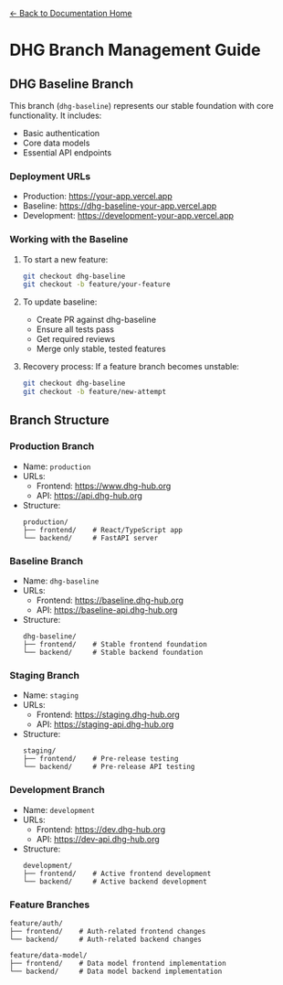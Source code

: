 [← Back to Documentation Home](../README.md)

# DHG Branch Management Guide

## DHG Baseline Branch

This branch (`dhg-baseline`) represents our stable foundation with core functionality.
It includes:

- Basic authentication
- Core data models
- Essential API endpoints

### Deployment URLs
- Production: https://your-app.vercel.app
- Baseline: https://dhg-baseline-your-app.vercel.app
- Development: https://development-your-app.vercel.app

### Working with the Baseline

1. To start a new feature:
   ```bash
   git checkout dhg-baseline
   git checkout -b feature/your-feature
   ```

2. To update baseline:
   - Create PR against dhg-baseline
   - Ensure all tests pass
   - Get required reviews
   - Merge only stable, tested features

3. Recovery process:
   If a feature branch becomes unstable:
   ```bash
   git checkout dhg-baseline
   git checkout -b feature/new-attempt
   ```

## Branch Structure

### Production Branch
- Name: `production`
- URLs:
  - Frontend: https://www.dhg-hub.org
  - API: https://api.dhg-hub.org
- Structure:
  ```text
  production/
  ├── frontend/    # React/TypeScript app
  └── backend/     # FastAPI server
  ```

### Baseline Branch
- Name: `dhg-baseline`
- URLs:
  - Frontend: https://baseline.dhg-hub.org
  - API: https://baseline-api.dhg-hub.org
- Structure:
  ```text
  dhg-baseline/
  ├── frontend/    # Stable frontend foundation
  └── backend/     # Stable backend foundation
  ```

### Staging Branch
- Name: `staging`
- URLs:
  - Frontend: https://staging.dhg-hub.org
  - API: https://staging-api.dhg-hub.org
- Structure:
  ```text
  staging/
  ├── frontend/    # Pre-release testing
  └── backend/     # Pre-release API testing
  ```

### Development Branch
- Name: `development`
- URLs:
  - Frontend: https://dev.dhg-hub.org
  - API: https://dev-api.dhg-hub.org
- Structure:
  ```text
  development/
  ├── frontend/    # Active frontend development
  └── backend/     # Active backend development
  ```

### Feature Branches
```text
feature/auth/
├── frontend/    # Auth-related frontend changes
└── backend/     # Auth-related backend changes

feature/data-model/
├── frontend/    # Data model frontend implementation
└── backend/     # Data model backend implementation
```